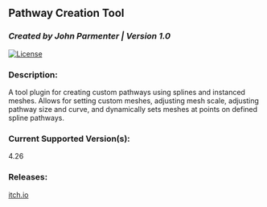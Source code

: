 ## Pathway Creation Tool
### *Created by John Parmenter | Version 1.0*

[![License](https://img.shields.io/badge/License-Apache%202.0-blue.svg)](https://github.com/KujoKnight/PathwayCreationTool/blob/main/LICENSE)

### Description:
A tool plugin for creating custom pathways using splines and instanced meshes. Allows for setting custom meshes, adjusting mesh scale, adjusting pathway size and curve, and dynamically sets meshes at points on defined spline pathways.

### Current Supported Version(s): 
4.26

### Releases:
[itch.io](https://kujoknight.itch.io/pathway-creation-tool)
